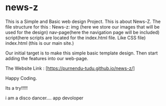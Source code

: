 # news-z

This is a Simple and Basic web design Project.
This is about News-Z.
The file structure for this :
    News-z:
      img (here we store our images that will be used for the design)
      nav-page(here the navigation page will be included)
      script(here scripts are located for the index.html file. Like CSS file)
      index.html (this is our main site.)

Our initial target is to make this simple basic template design.
Then start adding the features into our web-page.

The Website Link : [https://purnendu-tudu.github.io/news-z/]


Happy Coding. 

Its a try!!!!!

i am a disco dancer....
app devoloper